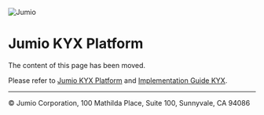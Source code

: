 ![Jumio](/images/Jumio-Main-Banner.png)

# Jumio KYX Platform

The content of this page has been moved.

Please refer to [Jumio KYX Platform](https://jumio.github.io/kyx/) and [Implementation Guide KYX](https://jumio.github.io/kyx/integration-guide.html).


---
&copy; Jumio Corporation, 100 Mathilda Place, Suite 100, Sunnyvale, CA 94086
